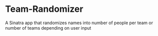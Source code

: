# Team-Randomizer
A Sinatra app that randomizes names into number of people per team or number of teams depending on user input
